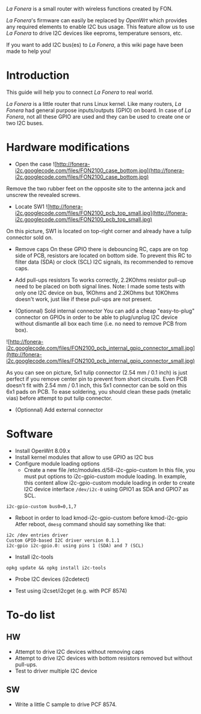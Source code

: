 _La Fonera_ is a small router with wireless functions created by FON.

_La Fonera_'s firmware can easily be replaced by _OpenWrt_ which provides any required elements to enable I2C bus usage. This feature allow us to use _La Fonera_ to drive I2C devices like eeproms, temperature sensors, etc.

If you want to add I2C bus(es) to _La Fonera_, a this wiki page have been made to help you!

# Introduction #

This guide will help you to connect _La Fonera_ to real world.

_La Fonera_ is a little router that runs Linux kernel. Like many routers, _La Fonera_ had general purpose inputs/outputs (GPIO) on board. In case of _La Fonera_, not all these GPIO are used and they can be used to create one or two I2C buses.

# Hardware modifications #
  * Open the case
![http://fonera-i2c.googlecode.com/files/FON2100_case_bottom.jpg](http://fonera-i2c.googlecode.com/files/FON2100_case_bottom.jpg)

Remove the two rubber feet on the opposite site to the antenna jack and unscrew the revealed screws.

  * Locate SW1
![http://fonera-i2c.googlecode.com/files/FON2100_pcb_top_small.jpg](http://fonera-i2c.googlecode.com/files/FON2100_pcb_top_small.jpg)

On this picture, SW1 is located on top-right corner and already have a tulip connector sold on.

  * Remove caps
On these GPIO there is debouncing RC, caps are on top side of PCB, resistors are located on bottom side.
To prevent this RC to filter data (SDA) or clock (SCL) I2C signals, its recommended to remove caps.

  * Add pull-ups resistors
To works correctly, 2.2KOhms resistor pull-up need to be placed on both signal lines.
Note: I made some tests with only one I2C device on bus, 1KOhms and 2.2KOhms but 10KOhms doesn't work, just like if these pull-ups are not present.

  * (Optionnal) Sold internal connector
You can add a cheap "easy-to-plug" connector on GPIOs in order to be able to plug/unplug I2C device without dismantle all box each time (i.e. no need to remove PCB from box).

![http://fonera-i2c.googlecode.com/files/FON2100_pcb_internal_gpio_connector_small.jpg](http://fonera-i2c.googlecode.com/files/FON2100_pcb_internal_gpio_connector_small.jpg)

As you can see on picture, 5x1 tulip connector (2.54 mm / 0.1 inch) is just perfect if you remove center pin to prevent from short circuits. Even PCB doesn't fit with 2.54 mm / 0.1 inch, this 5x1 connector can be sold on this 6x1 pads on PCB. To ease soldering, you should clean these pads (metalic vias) before attempt to put tulip connector.

  * (Optionnal) Add external connector

# Software #
  * Install OpenWrt 8.09.x
  * Install kernel modules that allow to use GPIO as I2C bus
  * Configure module loading options
    * Create a new file /etc/modules.d/58-i2c-gpio-custom
In this file, you must put options to i2c-gpio-custom module loading.
In example, this content allow i2c-gpio-custom module loading in order to create I2C device interface `/dev/i2c-0` using GPIO1 as SDA and GPIO7 as SCL.
```
i2c-gpio-custom bus0=0,1,7
```

  * Reboot in order to load kmod-i2c-gpio-custom before kmod-i2c-gpio
Atfer reboot, `dmesg` command should say something like that:
```
i2c /dev entries driver
Custom GPIO-based I2C driver version 0.1.1
i2c-gpio i2c-gpio.0: using pins 1 (SDA) and 7 (SCL)
```
  * Install i2c-tools
```
opkg update && opkg install i2c-tools
```

  * Probe I2C devices (i2cdetect)

  * Test using i2cset/i2cget (e.g. with PCF 8574)
# To-do list #
## HW ##
  * Attempt to drive I2C devices without removing caps
  * Attempt to drive I2C devices with bottom resistors removed but without pull-ups.
  * Test to driver multiple I2C device
## SW ##
  * Write a little C sample to drive PCF 8574.
